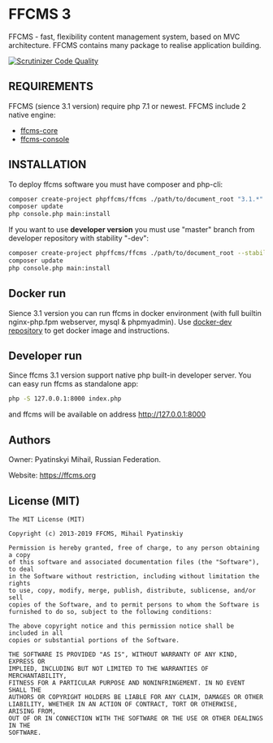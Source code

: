 # FFCMS 3
FFCMS - fast, flexibility content management system, based on MVC architecture. FFCMS contains many package to realise application building. 

[![Scrutinizer Code Quality](https://scrutinizer-ci.com/g/phpffcms/ffcms/badges/quality-score.png?b=master)](https://scrutinizer-ci.com/g/phpffcms/ffcms/?branch=master)

REQUIREMENTS
------------
FFCMS (sience 3.1 version) require php 7.1 or newest. FFCMS include 2 native engine:
  * [ffcms-core](https://github.com/phpffcms/ffcms-core)
  * [ffcms-console](https://github.com/phpffcms/ffcms-console)

INSTALLATION
------------
To deploy ffcms software you must have composer and php-cli:
```bash
composer create-project phpffcms/ffcms ./path/to/document_root "3.1.*" --keep-vcs --prefer-dist
composer update
php console.php main:install
```

If you want to use **developer version** you must use "master" branch from developer repository with stability "-dev":
```bash
composer create-project phpffcms/ffcms ./path/to/document_root --stability="dev" --keep-vcs --prefer-dist
composer update
php console.php main:install
```

Docker run
------------
Sience 3.1 version you can run ffcms in docker environment (with full builtin nginx-php.fpm webserver, mysql & phpmyadmin). Use [docker-dev repository](https://github.com/phpffcms/docker-dev) to get docker image and instructions.


Developer run
------------
Since ffcms 3.1 version support native php built-in developer server. You can easy run ffcms as standalone app:
```bash
php -S 127.0.0.1:8000 index.php
```
and ffcms will be available on address http://127.0.0.1:8000


Authors
------------
Owner: Pyatinskyi Mihail, Russian Federation.

Website: https://ffcms.org

License (MIT)
------------
```
The MIT License (MIT)

Copyright (c) 2013-2019 FFCMS, Mihail Pyatinskiy

Permission is hereby granted, free of charge, to any person obtaining a copy
of this software and associated documentation files (the "Software"), to deal
in the Software without restriction, including without limitation the rights
to use, copy, modify, merge, publish, distribute, sublicense, and/or sell
copies of the Software, and to permit persons to whom the Software is
furnished to do so, subject to the following conditions:

The above copyright notice and this permission notice shall be included in all
copies or substantial portions of the Software.

THE SOFTWARE IS PROVIDED "AS IS", WITHOUT WARRANTY OF ANY KIND, EXPRESS OR
IMPLIED, INCLUDING BUT NOT LIMITED TO THE WARRANTIES OF MERCHANTABILITY,
FITNESS FOR A PARTICULAR PURPOSE AND NONINFRINGEMENT. IN NO EVENT SHALL THE
AUTHORS OR COPYRIGHT HOLDERS BE LIABLE FOR ANY CLAIM, DAMAGES OR OTHER
LIABILITY, WHETHER IN AN ACTION OF CONTRACT, TORT OR OTHERWISE, ARISING FROM,
OUT OF OR IN CONNECTION WITH THE SOFTWARE OR THE USE OR OTHER DEALINGS IN THE
SOFTWARE.
```
